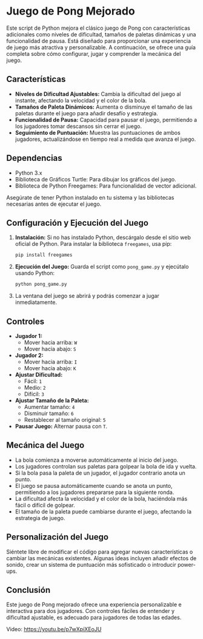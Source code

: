 # Juego de Pong Mejorado

Este script de Python mejora el clásico juego de Pong con características adicionales como niveles de dificultad, tamaños de paletas dinámicas y una funcionalidad de pausa. Está diseñado para proporcionar una experiencia de juego más atractiva y personalizable. A continuación, se ofrece una guía completa sobre cómo configurar, jugar y comprender la mecánica del juego.

## Características

- **Niveles de Dificultad Ajustables:** Cambia la dificultad del juego al instante, afectando la velocidad y el color de la bola.
- **Tamaños de Paleta Dinámicos:** Aumenta o disminuye el tamaño de las paletas durante el juego para añadir desafío y estrategia.
- **Funcionalidad de Pausa:** Capacidad para pausar el juego, permitiendo a los jugadores tomar descansos sin cerrar el juego.
- **Seguimiento de Puntuación:** Muestra las puntuaciones de ambos jugadores, actualizándose en tiempo real a medida que avanza el juego.

## Dependencias

- Python 3.x
- Biblioteca de Gráficos Turtle: Para dibujar los gráficos del juego.
- Biblioteca de Python Freegames: Para funcionalidad de vector adicional.

Asegúrate de tener Python instalado en tu sistema y las bibliotecas necesarias antes de ejecutar el juego.

## Configuración y Ejecución del Juego

1. **Instalación:** Si no has instalado Python, descárgalo desde el sitio web oficial de Python. Para instalar la biblioteca `freegames`, usa pip:

   ```bash
   pip install freegames
   ```

2. **Ejecución del Juego:** Guarda el script como `pong_game.py` y ejecútalo usando Python:

   ```bash
   python pong_game.py
   ```

3. La ventana del juego se abrirá y podrás comenzar a jugar inmediatamente.

## Controles

- **Jugador 1:**
  - Mover hacia arriba: `W`
  - Mover hacia abajo: `S`
- **Jugador 2:**
  - Mover hacia arriba: `I`
  - Mover hacia abajo: `K`
- **Ajustar Dificultad:**
  - Fácil: `1`
  - Medio: `2`
  - Difícil: `3`
- **Ajustar Tamaño de la Paleta:**
  - Aumentar tamaño: `4`
  - Disminuir tamaño: `6`
  - Restablecer al tamaño original: `5`
- **Pausar Juego:** Alternar pausa con `T`.

## Mecánica del Juego

- La bola comienza a moverse automáticamente al inicio del juego.
- Los jugadores controlan sus paletas para golpear la bola de ida y vuelta.
- Si la bola pasa la paleta de un jugador, el jugador contrario anota un punto.
- El juego se pausa automáticamente cuando se anota un punto, permitiendo a los jugadores prepararse para la siguiente ronda.
- La dificultad afecta la velocidad y el color de la bola, haciéndola más fácil o difícil de golpear.
- El tamaño de la paleta puede cambiarse durante el juego, afectando la estrategia de juego.

## Personalización del Juego

Siéntete libre de modificar el código para agregar nuevas características o cambiar las mecánicas existentes. Algunas ideas incluyen añadir efectos de sonido, crear un sistema de puntuación más sofisticado o introducir power-ups.

## Conclusión

Este juego de Pong mejorado ofrece una experiencia personalizable e interactiva para dos jugadores. Con controles fáciles de entender y dificultad ajustable, es adecuado para jugadores de todas las edades. 


Video: https://youtu.be/p7wXpiXEoJU
